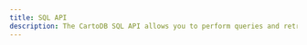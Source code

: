 ```yaml
---
title: SQL API
description: The CartoDB SQL API allows you to perform queries and retrieve your data. It also enables you authenticate with your account so that you can write, update, delete, and import data programmatically.
---
```

